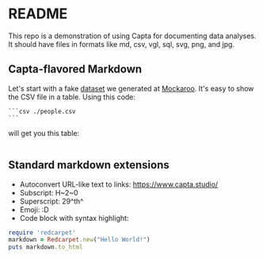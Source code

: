 # README

This repo is a demonstration of using Capta for documenting data analyses.
It should have files in formats like md, csv, vgl, sql, svg, png, and jpg.

## Capta-flavored Markdown

Let's start with a fake [dataset](people.csv) we generated at [Mockaroo](https://www.mockaroo.com/).
It's easy to show the CSV file in a table. Using this code:

````
```csv ./people.csv
```
````

will get you this table:

```csv ./people.csv
```

## Standard markdown extensions

- Autoconvert URL-like text to links: https://www.capta.studio/
- Subscript: H~2~0
- Superscript: 29^th^
- Emoji: :D
- Code block with syntax highlight:
```ruby
require 'redcarpet'
markdown = Redcarpet.new("Hello World!")
puts markdown.to_html
```
